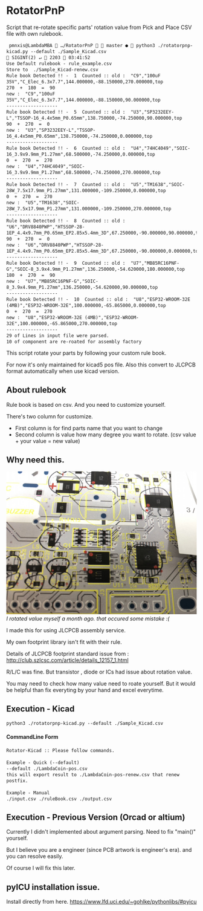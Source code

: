 RotatorPnP
=====================
 Script that re-rotate specific parts' rotation value from Pick and Place CSV file with own rulebook.

```
 pmnxis@LambdaMBA  …/RotatorPnP   master ●  python3 ./rotatorpnp-kicad.py --default ./Sample_Kicad.csv                                                             SIGINT(2) ↵  2203  03:41:52
Use Default rulebook - rule_example.csv
Store to  ./Sample_Kicad-renew.csv
Rule book Detected !! -  1  Counted :: old :  "C9","100uF 35V","C_Elec_6.3x7.7",144.000000,-88.150000,270.000000,top
270  +  180  =  90
new :  "C9","100uF 35V","C_Elec_6.3x7.7",144.000000,-88.150000,90.000000,top
-------------------
Rule book Detected !! -  5  Counted :: old :  "U3","SP3232EEY-L","TSSOP-16_4.4x5mm_P0.65mm",138.750000,-74.250000,90.000000,top
90  +  270  =  0
new :  "U3","SP3232EEY-L","TSSOP-16_4.4x5mm_P0.65mm",138.750000,-74.250000,0.000000,top
-------------------
Rule book Detected !! -  6  Counted :: old :  "U4","74HC4049","SOIC-16_3.9x9.9mm_P1.27mm",68.500000,-74.250000,0.000000,top
0  +  270  =  270
new :  "U4","74HC4049","SOIC-16_3.9x9.9mm_P1.27mm",68.500000,-74.250000,270.000000,top
-------------------
Rule book Detected !! -  7  Counted :: old :  "U5","TM1638","SOIC-28W_7.5x17.9mm_P1.27mm",131.000000,-109.250000,0.000000,top
0  +  270  =  270
new :  "U5","TM1638","SOIC-28W_7.5x17.9mm_P1.27mm",131.000000,-109.250000,270.000000,top
-------------------
Rule book Detected !! -  8  Counted :: old :  "U6","DRV8840PWP","HTSSOP-28-1EP_4.4x9.7mm_P0.65mm_EP2.85x5.4mm_3D",67.250000,-90.000000,90.000000,top
90  +  270  =  0
new :  "U6","DRV8840PWP","HTSSOP-28-1EP_4.4x9.7mm_P0.65mm_EP2.85x5.4mm_3D",67.250000,-90.000000,0.000000,top
-------------------
Rule book Detected !! -  9  Counted :: old :  "U7","MB85RC16PNF-G","SOIC-8_3.9x4.9mm_P1.27mm",136.250000,-54.620000,180.000000,top
180  +  270  =  90
new :  "U7","MB85RC16PNF-G","SOIC-8_3.9x4.9mm_P1.27mm",136.250000,-54.620000,90.000000,top
-------------------
Rule book Detected !! -  10  Counted :: old :  "U8","ESP32-WROOM-32E (4MB)","ESP32-WROOM-32E",100.000000,-65.865000,0.000000,top
0  +  270  =  270
new :  "U8","ESP32-WROOM-32E (4MB)","ESP32-WROOM-32E",100.000000,-65.865000,270.000000,top
-------------------
29 of Lines in input file were parsed.
10 of component are re-roated for assembly factory
```
This script rotate your parts by following your custom rule book.

For now it's only maintained for kicad5 pos file.
Also this convert to JLCPCB format automatically when use kicad version.

About rulebook
------------------

Rule book is based on csv.
And you need to customize yourself.

There's two column for customize.

* First column is for find parts name that you want to change
* Second column is value how many degree you want to rotate. (csv value + your value = new value)


Why need this.
------------------

![hardwork](./image/hardwork.jpeg)
*I rotated value myself a month ago. that occured some mistake :(*

I made this for using JLCPCB assembly service.

My own footprint library isn't fit with their rule.

Details  of JLCPCB footprint standard issue from : http://club.szlcsc.com/article/details_12157_1.html

R/L/C was fine. But transistor , diode or ICs had issue about rotation value.

You may need to check how many value need to roate yourself. But it would be helpful than fix everyting by your hand and excel everytime.


Execution - Kicad
------------------
```shell
python3 ./rotatorpnp-kicad.py --default ./Sample_Kicad.csv
```

#### CommandLine Form
```
Rotator-Kicad :: Please follow commands.

Example - Quick (--default)
--default ./LambdaCoin-pos.csv
this will export result to ./LambdaCoin-pos-renew.csv that renew postfix.

Example - Manual
./input.csv ./ruleBook.csv ./output.csv
```

Execution - Previous Version (Orcad or altium)
------------------

Currently I didn't implemented about argument parsing. Need to fix "main()" yourself.

But I believe you are a engineer (since PCB artwork is engineer's era). and you can resolve easily.

Of course I will fix this later.

pyICU installation issue.
------------------
Install directly from here.
https://www.lfd.uci.edu/~gohlke/pythonlibs/#pyicu